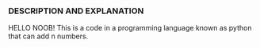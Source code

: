 ### DESCRIPTION AND EXPLANATION
HELLO NOOB! This is a code in a programming language known as python that can add n numbers.
